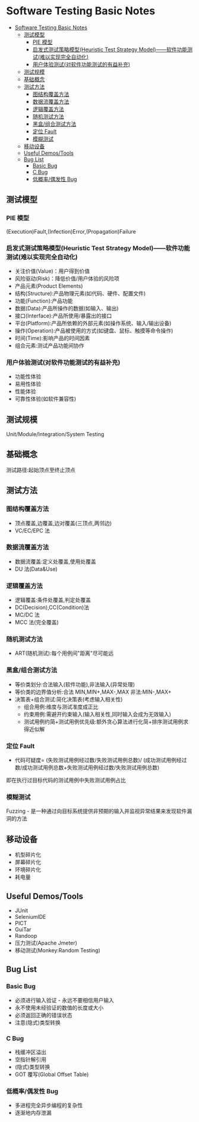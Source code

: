 # Software Testing Basic Notes

<!-- TOC -->

- [Software Testing Basic Notes](#software-testing-basic-notes)
  - [测试模型](#测试模型)
    - [PIE 模型](#pie-模型)
    - [启发式测试策略模型(Heuristic Test Strategy Model)——软件功能测试(难以实现完全自动化)](#启发式测试策略模型heuristic-test-strategy-model软件功能测试难以实现完全自动化)
    - [用户体验测试(对软件功能测试的有益补充)](#用户体验测试对软件功能测试的有益补充)
  - [测试规模](#测试规模)
  - [基础概念](#基础概念)
  - [测试方法](#测试方法)
    - [图结构覆盖方法](#图结构覆盖方法)
    - [数据流覆盖方法](#数据流覆盖方法)
    - [逻辑覆盖方法](#逻辑覆盖方法)
    - [随机测试方法](#随机测试方法)
    - [黑盒/组合测试方法](#黑盒组合测试方法)
    - [定位 Fault](#定位-fault)
    - [模糊测试](#模糊测试)
  - [移动设备](#移动设备)
  - [Useful Demos/Tools](#useful-demostools)
  - [Bug List](#bug-list)
    - [Basic Bug](#basic-bug)
    - [C Bug](#c-bug)
    - [低概率/偶发性 Bug](#低概率偶发性-bug)

<!-- /TOC -->

## 测试模型

### PIE 模型

(Execution)Fault,(Infection)Error,(Propagation)Failure

### 启发式测试策略模型(Heuristic Test Strategy Model)——软件功能测试(难以实现完全自动化)

- 关注价值(Value)：用户得到价值
- 风险驱动(Risk)：降低价值/用户体验的风险项
- 产品元素(Product Elements)
- 结构(Structure):产品物理元素(如代码、硬件、配置文件)
- 功能(Function):产品功能
- 数据(Data):产品所操作的数据(如输入、输出)
- 接口(Interface):产品所使用/暴露出的接口
- 平台(Platform):产品所依赖的外部元素(如操作系统、输入/输出设备)
- 操作(Operation):产品被使用的方式(如键盘、鼠标、触摸等命令操作)
- 时间(Time):影响产品的时间因素
- 组合元素:测试产品功能间协作

### 用户体验测试(对软件功能测试的有益补充)

- 功能性体验
- 易用性体验
- 性能体验
- 可靠性体验(如软件兼容性)

## 测试规模

Unit/Module/Integration/System Testing

## 基础概念

测试路径:起始顶点至终止顶点

## 测试方法

### 图结构覆盖方法

- 顶点覆盖,边覆盖,边对覆盖(三顶点,两邻边)
- VC/EC/EPC 法

### 数据流覆盖方法

- 数据流覆盖:定义处覆盖,使用处覆盖
- DU 法(Data&Use)

### 逻辑覆盖方法

- 逻辑覆盖:条件处覆盖,判定处覆盖
- DC(Decision),CC(Condition)法
- MC/DC 法
- MCC 法(完全覆盖)

### 随机测试方法

- ART(随机测试):每个用例间"距离"尽可能远

### 黑盒/组合测试方法

- 等价类划分:合法输入(软件功能),非法输入(异常处理)
- 等价类的边界值分析:合法 MIN,MIN+,MAX-,MAX 非法:MIN-,MAX+
- 决策表+组合测试:简化决策表(考虑输入相关性)
  - 组合用例:维度与测试准度成正比
  - 约束用例:需避开约束输入(输入相关性,同时输入会成为无效输入)
  - 测试用例约简+测试用例优先级:额外贪心算法进行化简+排序测试用例求得近似解

### 定位 Fault

- 代码可疑度=
  (失败测试用例经过数/失败测试用例总数)/
  (成功测试用例经过数/成功测试用例总数+失败测试用例经过数/失败测试用例总数)

即在执行过目标代码的测试用例中失败测试用例占比

### 模糊测试

Fuzzing - 是一种通过向目标系统提供非预期的输入并监视异常结果来发现软件漏洞的方法

## 移动设备

- 机型碎片化
- 屏幕碎片化
- 环境碎片化
- 耗电量

## Useful Demos/Tools

- JUnit
- SeleniumIDE
- PICT
- GuiTar
- Randoop
- 压力测试(Apache Jmeter)
- 移动测试(Monkey:Random Testing)

## Bug List

### Basic Bug

- 必须进行输入验证 - 永远不要相信用户输入
- 永不使用未经验证的数值的长度或大小
- 必须返回正确的错误状态
- 注意(隐式)类型转换

### C Bug

- 栈缓冲区溢出
- 空指针解引用
- (隐式)类型转换
- GOT 覆写(Global Offset Table)

### 低概率/偶发性 Bug

- 多进程完全异步编程的复杂性
- 逐渐地内存泄漏
